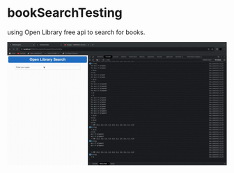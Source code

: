 # bookSearchTesting
using Open Library free api to search for books.

![img1](https://github.com/KeaganStephens/bookSearchTesting/blob/main/Infinite_scroll2-2.gif?raw=true)
